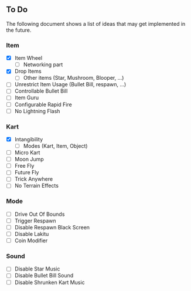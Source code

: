 ## To Do
The following document shows a list of ideas that may get implemented in the future.

### Item
- [x] Item Wheel
	- [ ] Networking part
- [x] Drop Items
	- [ ] Other items (Star, Mushroom, Blooper, ...)
- [ ] Unrestrict Item Usage (Bullet Bill, respawn, ...)
- [ ] Controllable Bullet Bill
- [ ] Item Guru
- [ ] Configurable Rapid Fire
- [ ] No Lightning Flash

### Kart
- [x] Intangibility
	- [ ] Modes (Kart, Item, Object)
- [ ] Micro Kart
- [ ] Moon Jump
- [ ] Free Fly
- [ ] Future Fly
- [ ] Trick Anywhere
- [ ] No Terrain Effects

### Mode
- [ ] Drive Out Of Bounds
- [ ] Trigger Respawn
- [ ] Disable Respawn Black Screen
- [ ] Disable Lakitu
- [ ] Coin Modifier

### Sound
- [ ] Disable Star Music
- [ ] Disable Bullet Bill Sound
- [ ] Disable Shrunken Kart Music